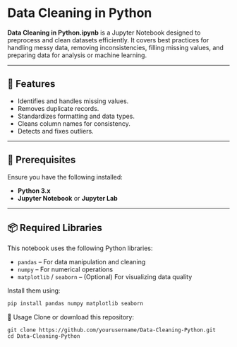 # **Data Cleaning in Python**  

**Data Cleaning in Python.ipynb** is a Jupyter Notebook designed to preprocess and clean datasets efficiently. It covers best practices for handling messy data, removing inconsistencies, filling missing values, and preparing data for analysis or machine learning.  

---

## 🚀 Features  

- Identifies and handles missing values.  
- Removes duplicate records.  
- Standardizes formatting and data types.  
- Cleans column names for consistency.  
- Detects and fixes outliers.  

---

## 🔧 Prerequisites  

Ensure you have the following installed:  

- **Python 3.x**  
- **Jupyter Notebook** or **Jupyter Lab**  

---

## 📦 Required Libraries  

This notebook uses the following Python libraries:  

- `pandas` – For data manipulation and cleaning  
- `numpy` – For numerical operations  
- `matplotlib` / `seaborn` – (Optional) For visualizing data quality  

Install them using:  

```sh
pip install pandas numpy matplotlib seaborn
```

📌 Usage
Clone or download this repository:
```
git clone https://github.com/yourusername/Data-Cleaning-Python.git
cd Data-Cleaning-Python
```


